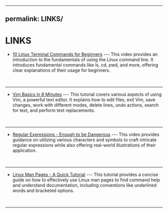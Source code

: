 ---
 permalink: LINKS/
 ---

 # LINKS

 * [10 Linux Terminal Commands for Beginners](https://www.youtube.com/watch?v=CpTfQ-q6MPU&ab_channel=GaryExplains) ---
 This video provides an introduction to the fundamentals of using the Linux command line. It introduces fundamental commands like ls, cd, pwd, and more, offering clear explanations of their usage for beginners.
 <br>
 <hr>

 * [Vim Basics in 8 Minutes](https://www.youtube.com/watch?v=ggSyF1SVFr4&ab_channel=tutoriaLinux) ---
 This tutorial covers various aspects of using Vim, a powerful text editor. It explains how to edit files, exit Vim, save changes, work with different modes, delete lines, undo actions, search for text, and perform text replacements.
 <br>
 <hr>

 * [Regular Expressions - Enough to be Dangerous](https://www.youtube.com/watch?v=bgBWp9EIlMM&ab_channel=EngineerMan) ---
 This video provides guidance on utilizing various characters and symbols to craft intricate regular expressions while also offering real-world illustrations of their application.
 <br>
 <hr>

 * [Linux Man Pages - A Quick Tutorial](https://www.youtube.com/watch?v=uJnrh9hAQR0&ab_channel=LinuxTrainingAcademy) ---
 This tutorial provides a concise guide on how to effectively use Linux man pages to find command help and understand documentation, including conventions like underlined words and bracketed options.
 <br>
 <hr>
